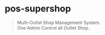 # pos-supershop
> Multi-Outlet Shop Management System.<br/>
> One Admin Control all Outlet Shop.<br/>